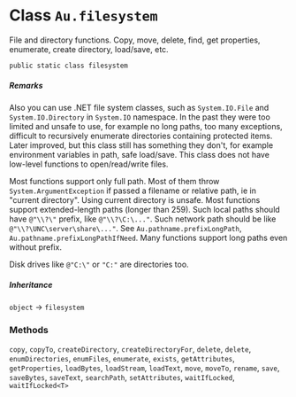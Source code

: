 # Class `Au.filesystem`

File and directory functions. Copy, move, delete, find, get properties, enumerate, create directory, load/save, etc.

```
public static class filesystem
```

##### Remarks

Also you can use .NET file system classes, such as `System.IO.File` and `System.IO.Directory` in `System.IO` namespace. In the past they were too limited and unsafe to use, for example no long paths, too many exceptions, difficult to recursively enumerate directories containing protected items. Later improved, but this class still has something they don't, for example environment variables in path, safe load/save. This class does not have low-level functions to open/read/write files.

Most functions support only full path. Most of them throw `System.ArgumentException` if passed a filename or relative path, ie in "current directory". Using current directory is unsafe. Most functions support extended-length paths (longer than 259). Such local paths should have `@"\\?\"` prefix, like `@"\\?\C:\..."`. Such network path should be like `@"\\?\UNC\server\share\..."`. See `Au.pathname.prefixLongPath`, `Au.pathname.prefixLongPathIfNeed`. Many functions support long paths even without prefix.

Disk drives like `@"C:\"` or `"C:"` are directories too.

##### Inheritance

`object` → `filesystem`

### Methods

`copy`, `copyTo`, `createDirectory`, `createDirectoryFor`, `delete`, `delete`, `enumDirectories`, `enumFiles`, `enumerate`, `exists`, `getAttributes`, `getProperties`, `loadBytes`, `loadStream`, `loadText`, `move`, `moveTo`, `rename`, `save`, `saveBytes`, `saveText`, `searchPath`, `setAttributes`, `waitIfLocked`, `waitIfLocked<T>`